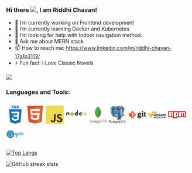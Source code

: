 ### Hi there <img src="https://raw.githubusercontent.com/MartinHeinz/MartinHeinz/master/wave.gif" width="30px">, I am Riddhi Chavan!

- 🔭 I’m currently working on Frontend development
- 🌱 I’m currently learning Docker and Kubernetes
- 🤔 I’m looking for help with Indoor navigation method.
- 💬 Ask me about MERN stack
- 📫 How to reach me: https://www.linkedin.com/in/riddhi-chavan-17a1b3113/
- ⚡ Fun fact: I Love Classic Novels


<p><img align="center" src = "https://github-readme-stats.vercel.app/api?username=riddhisc" />
  
 ### Languages and Tools:
<img src="https://github.com/devicons/devicon/blob/master/icons/css3/css3-plain-wordmark.svg" alt="CSS" width="50" height="50"/> <img src="https://github.com/devicons/devicon/blob/master/icons/html5/html5-original.svg" alt="HTML" width="50" height="50"/> 
<img src="https://github.com/devicons/devicon/blob/master/icons/javascript/javascript-original.svg" alt="JavaScript" width="50" height="50"/> 
<img src="https://github.com/devicons/devicon/blob/master/icons/nodejs/nodejs-original-wordmark.svg" alt="NodeJS" width="60" height="60"/>
<img src="https://github.com/devicons/devicon/blob/master/icons/mongodb/mongodb-original-wordmark.svg" alt="MongoDB" width="50" height="50"/>
<img src="https://github.com/devicons/devicon/blob/master/icons/postgresql/postgresql-original-wordmark.svg" alt="PostgreSQL" width="50" height="50"/>
<img src="https://github.com/devicons/devicon/blob/master/icons/git/git-original-wordmark.svg" alt="Git" width="50" height="50"/>
<img src="https://github.com/devicons/devicon/blob/master/icons/amazonwebservices/amazonwebservices-original-wordmark.svg" alt="AWS" width="50" height="50"/>
<img src="https://github.com/devicons/devicon/blob/master/icons/npm/npm-original-wordmark.svg" alt="npm" width="50" height="50"/> 
 <img src="https://github.com/devicons/devicon/blob/master/icons/yarn/yarn-original-wordmark.svg" alt="yarn" width="50" height="50"/> 

  
  
  
 [![Top Langs](https://github-readme-stats.vercel.app/api/top-langs/?username=riddhisc)](https://github.com/riddhisc/github-readme-stats) 
  





[twitter]: https://twitter.com/Vishwajeet323
[instagram]: https://www.instagram.com/vishwajeetraj11/
[linkedin]: https://www.linkedin.com/in/vishwajeetraj11/

![GitHub streak stats](https://github-readme-streak-stats.herokuapp.com/?user=riddhisc&count_private=true&theme=tokyonight&hide=contribs,prs)

  

